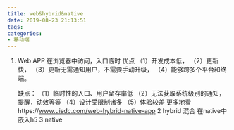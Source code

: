 ```yaml
---
title: web&hybrid&native
date: 2019-08-23 21:13:51
tags:
categories: 
- 移动端
---
```

1. Web APP
   在浏览器中访问，入口临时
   优点
    （1）开发成本低，
    （2）更新快，
    （3）更新无需通知用户，不需要手动升级，
    （4）能够跨多个平台和终端。

   缺点：
    （1）临时性的入口、用户留存率低
    （2）无法获取系统级别的通知，提醒，动效等等
    （4）设计受限制诸多
    （5）体验较差
更多地看https://www.uisdc.com/web-hybrid-native-app
2 hybrid   混合
  在native中嵌入h5
3 native